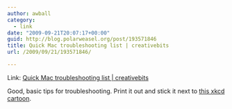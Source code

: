 ```yaml
---
author: awball
category:
  - link
date: "2009-09-21T20:07:17+00:00"
guid: http://blog.polarweasel.org/post/193571846
title: Quick Mac troubleshooting list | creativebits
url: /2009/09/21/193571846/

---
```

Link: [Quick Mac troubleshooting list \| creativebits](http://creativebits.org/mac_os_x/quick_mac_troubleshooting_list)

Good, basic tips for troubleshooting. Print it out and stick it next to [this xkcd cartoon](http://xkcd.com/627/).
